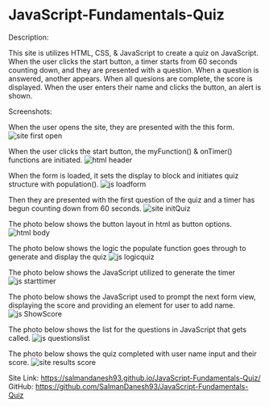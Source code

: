 # JavaScript-Fundamentals-Quiz

Description:

This site is utilizes HTML, CSS, & JavaScript to create a quiz on JavaScript. 
When the user clicks the start button, a timer starts from 60 seconds counting down, and they are presented with a question. 
When a question is answered, another appears. 
When all quesions are complete, the score is displayed.
When the user enters their name and clicks the button, an alert is shown.

Screenshots:

When the user opens the site, they are presented with the this form.
![site first open](https://user-images.githubusercontent.com/107973681/182292544-f3aeb4d6-d70f-4172-a69c-5fccc0c45dd0.png)

When the user clicks the start button, the myFunction() & onTimer() functions are initiated.
![html header](https://user-images.githubusercontent.com/107973681/182292604-51746e0b-d0a7-4aed-93e3-7aedb07fa4f3.png)

When the form is loaded, it sets the display to block and initiates quiz structure with population().
![js loadform](https://user-images.githubusercontent.com/107973681/182292809-fea7f33f-b9c3-4700-8584-90422d5ca871.png)

Then they are presented with the first question of the quiz and a timer has begun counting down from 60 seconds.
![site initQuiz](https://user-images.githubusercontent.com/107973681/182292708-3cf84e34-0b82-4e0a-b8a6-fb76e5587b9a.png)

The photo below shows the button layout in html as button options.
![html body](https://user-images.githubusercontent.com/107973681/182292918-5dc1594e-c8e4-44df-a1fc-5f15842201ac.png)

The photo below shows the logic the populate function goes through to generate and display the quiz
![js logicquiz](https://user-images.githubusercontent.com/107973681/182293051-c4e36895-c966-4cbc-89b2-3c2698624524.png)

The photo below shows the JavaScript utilized to generate the timer
![js starttimer](https://user-images.githubusercontent.com/107973681/182293116-ddef7500-419c-4ba9-9316-ca5953cd7d00.png)

The photo below shows the JavaScript used to prompt the next form view, displaying the score and providing an element for user to add name. 
![js ShowScore](https://user-images.githubusercontent.com/107973681/182293159-abed0ee5-00af-4ad7-b747-4cb6f3eabf3f.png)

The photo below shows the list for the questions in JavaScript that gets called.
![js questionslist](https://user-images.githubusercontent.com/107973681/182293250-2b8757ee-fda4-4c9f-b05b-0b59293136b3.png)

The photo below shows the quiz completed with user name input and their score.
![site results score](https://user-images.githubusercontent.com/107973681/182293359-befc245b-411e-4a7d-b275-6e66227b0942.png)


Site Link: https://salmandanesh93.github.io/JavaScript-Fundamentals-Quiz/
GitHub: https://github.com/SalmanDanesh93/JavaScript-Fundamentals-Quiz
